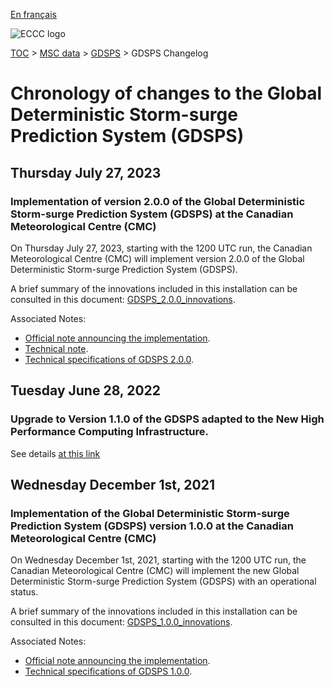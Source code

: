 [En français](changelog_gdsps_fr.md)

![ECCC logo](../../img_eccc-logo.png)

[TOC](../../readme_en.md) > [MSC data](../readme_en.md) > [GDSPS](readme_gdsps_en.md) > GDSPS Changelog

# Chronology of changes to the Global Deterministic Storm-surge Prediction System (GDSPS)

## Thursday July 27, 2023

### Implementation of version 2.0.0 of the Global Deterministic Storm-surge Prediction System (GDSPS) at the Canadian Meteorological Centre (CMC)

On Thursday July 27, 2023, starting with the 1200 UTC run, the Canadian Meteorological Centre (CMC) will implement version 2.0.0 of the Global Deterministic Storm-surge Prediction System (GDSPS).

A brief summary of the innovations included in this installation can be consulted in this document: [GDSPS_2.0.0_innovations](https://collaboration.cmc.ec.gc.ca/cmc/cmoi/product_guide/docs/fact_sheets/factsheet_gdsps-200_e.pdf).

Associated Notes:

* [Official note announcing the implementation](https://dd.weather.gc.ca/doc/genots/2023/07/26/NOCN03_CWAO_261538___11180).
* [Technical note](https://collaboration.cmc.ec.gc.ca/cmc/cmoi/product_guide/docs/tech_notes/technote_gdsps-200_e.pdf).
* [Technical specifications of GDSPS 2.0.0](https://collaboration.cmc.ec.gc.ca/cmc/cmoi/product_guide/docs/tech_specifications/tech_specifications_GDSPS_2.0.0_e.pdf).

## Tuesday June 28, 2022

### Upgrade to Version 1.1.0 of the GDSPS adapted to the New High Performance Computing Infrastructure.

See details [at this link](../changelog_multisystems_en.md)

## Wednesday December 1st, 2021

### Implementation of the Global Deterministic Storm-surge Prediction System (GDSPS) version 1.0.0 at the Canadian Meteorological Centre (CMC)

On Wednesday December 1st, 2021, starting with the 1200 UTC run, the Canadian Meteorological Centre (CMC) will implement the new Global Deterministic Storm-surge Prediction System (GDSPS) with an operational status.

A brief summary of the innovations included in this installation can be consulted in this document: [GDSPS_1.0.0_innovations](https://collaboration.cmc.ec.gc.ca/cmc/cmoi/product_guide/docs/fact_sheets/factsheet_gdsps-100_e.pdf). 

Associated Notes:

* [Official note announcing the implementation](http://dd.weather.gc.ca/doc/genots/2021/11/26/NOCN03_CWAO_262118___50159).
* [Technical specifications of GDSPS 1.0.0](https://collaboration.cmc.ec.gc.ca/cmc/cmoi/product_guide/docs/tech_specifications/tech_specifications_GDSPS_1.0.0_e.pdf).

